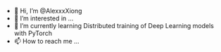 - 👋 Hi, I’m @AlexxxXiong
- 👀 I’m interested in ...
- 🌱 I’m currently learning Distributed training of Deep Learning models with PyTorch
- 📫 How to reach me ...

<!---
AlexxxXiong/AlexxxXiong is a ✨ special ✨ repository because its `README.md` (this file) appears on your GitHub profile.
You can click the Preview link to take a look at your changes.
--->
